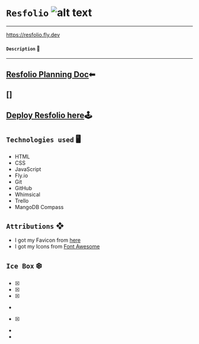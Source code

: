 # `Resfolio` ![alt text](public/assets/img/favicon.ico)
***

https://resfolio.fly.dev

#### `Description` 📝
***
#### 

## [Resfolio Planning Doc](https://docs.google.com/document/d/1mUVz_zz4NqaR34Sl9zEqurpi_000LOe71DqWH0EL_vM/edit)⬅

## []

## [Deploy Resfolio here](https://retro-snake-sdd.netlify.app/)🕹

## `Technologies used` 🖥

- HTML
- CSS
- JavaScript
- Fly.io
- Git
- GitHub
- Whimsical
- Trello
- MangoDB Compass

## `Attributions` ❖

- I got my Favicon from [here](https://www.favicon.cc/)
- I got my Icons from [Font Awesome](https://fontawesome.com/)

## `Ice Box` ❄️

- [x] 
- [x] 
- [x] 
- 
- [x] 
- 
- 